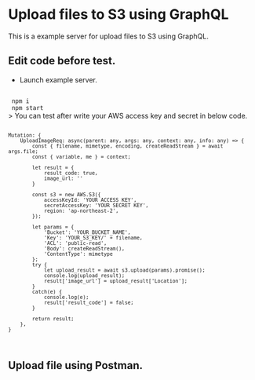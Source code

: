 # Upload files to S3 using GraphQL

This is a example server for upload files to S3 using GraphQL.

## Edit code before test.
* Launch example server.
<code>
 npm i
 npm start 
</code>
 > You can test after write your AWS access key and secret in below code.

<code>
  
    Mutation: {
        UploadImageReq: async(parent: any, args: any, context: any, info: any) => {
            const { filename, mimetype, encoding, createReadStream } = await args.file;
            const { variable, me } = context;

            let result = {
                result_code: true,
                image_url: ''
            }

            const s3 = new AWS.S3({
                accessKeyId: 'YOUR ACCESS KEY',
                secretAccessKey: 'YOUR SECRET KEY',
                region: 'ap-northeast-2',
            });

            let params = {
                'Bucket': 'YOUR_BUCKET_NAME',
                'Key': 'YOUR_S3_KEY/' + filename,
                'ACL': 'public-read',
                'Body': createReadStream(),
                'ContentType': mimetype
            };
            try {
                let upload_result = await s3.upload(params).promise();
                console.log(upload_result);
                result['image_url'] = upload_result['Location'];
            }
            catch(e) {
                console.log(e);
                result['result_code'] = false;
            }

            return result;
        },
    }
</code>

  ## Upload file using Postman.
  
  
  
